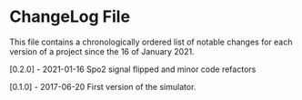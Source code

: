 # ChangeLog File
This file contains a chronologically ordered list of notable changes for each version of a project since the 16 of January 2021.

[0.2.0] - 2021-01-16
Spo2 signal flipped and minor code refactors

[0.1.0] - 2017-06-20
First version of the simulator.
